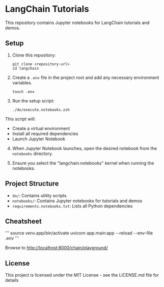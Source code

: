 # LangChain Tutorials

This repository contains Jupyter notebooks for LangChain tutorials and demos.

## Setup

1. Clone this repository:
    ```
    git clone <repository-url>
    cd langchain
    ```

2. Create a `.env` file in the project root and add any necessary environment variables.
    ```
    touch .env
    ```
3. Run the setup script:
    ```
    ./do/execute.notebooks.zsh
    ```
This script will:
- Create a virtual environment
- Install all required dependencies
- Launch Jupyter Notebook

4. When Jupyter Notebook launches, open the desired notebook from the `notebooks` directory.

5. Ensure you select the "langchain.notebooks" kernel when running the notebooks.

## Project Structure

- `do/`: Contains utility scripts
- `notebooks/`: Contains Jupyter notebooks for tutorials and demos
- `requirements.notebooks.txt`: Lists all Python dependencies

## Cheatsheet


'''
source venv.app/bin/activate
uvicorn app.main:app --reload --env-file .env
'''

Browse to [http://localhost:8000/chain/playground/](http://localhost:8000/chain/playground/)
## License

This project is licensed under the MIT License - see the LICENSE.md file for details